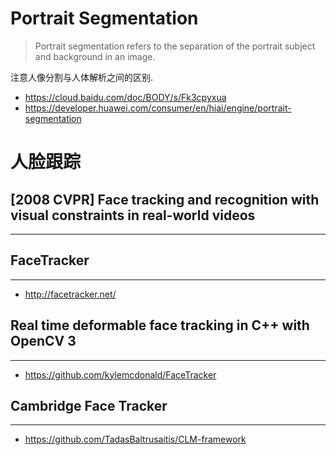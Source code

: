 # Portrait Segmentation
> Portrait segmentation refers to the separation of the portrait subject and background in an image.

注意人像分割与人体解析之间的区别.

- <https://cloud.baidu.com/doc/BODY/s/Fk3cpyxua>
- <https://developer.huawei.com/consumer/en/hiai/engine/portrait-segmentation>


# 人脸跟踪

## [2008 CVPR] Face tracking and recognition with visual constraints in real-world videos
---

## FaceTracker
---
- http://facetracker.net/

## Real time deformable face tracking in C++ with OpenCV 3
---
- https://github.com/kylemcdonald/FaceTracker

## Cambridge Face Tracker
---
- https://github.com/TadasBaltrusaitis/CLM-framework

